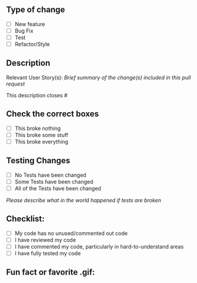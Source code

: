 ## Type of change
- [ ] New feature
- [ ] Bug Fix
- [ ] Test
- [ ] Refactor/Style

## Description
Relevant User Story(s):
*Brief summary of the change(s) included in this pull request*


This description closes #

## Check the correct boxes
- [ ] This broke nothing
- [ ] This broke some stuff
- [ ] This broke everything

## Testing Changes
- [ ] No Tests have been changed
- [ ] Some Tests have been changed
- [ ] All of the Tests have been changed

*Please describe what in the world happened if tests are broken*

## Checklist:
- [ ] My code has no unused/commented out code
- [ ] I have reviewed my code
- [ ] I have commented my code, particularly in hard-to-understand areas
- [ ] I have fully tested my code

## Fun fact or favorite .gif:
